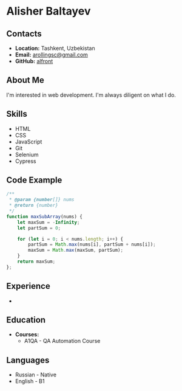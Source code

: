 # __Alisher Baltayev__

## __Contacts__
- __Location:__ Tashkent, Uzbekistan
- __Email:__ arollingsc@gmail.com
- __GitHub:__ [alfront](https://github.com/alfront)

## __About Me__
I'm interested in web development. I'm always diligent on what I do.

## __Skills__
- HTML
- CSS
- JavaScript
- Git
- Selenium
- Cypress

## __Code Example__
```js
/**
 * @param {number[]} nums
 * @return {number}
 */
function maxSubArray(nums) {
    let maxSum = -Infinity;
    let partSum = 0;

    for (let i = 0; i < nums.length; i++) {
        partSum = Math.max(nums[i], partSum + nums[i]);
        maxSum = Math.max(maxSum, partSum);
    }
    return maxSum;
};
```

## __Experience__
-

## __Education__ 
- __Courses:__
  - A1QA - QA Automation Course

## __Languages__
- Russian - Native
- English - B1